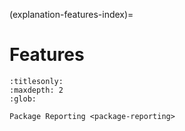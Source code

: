 (explanation-features-index)=
# Features

```{toctree}
:titlesonly:
:maxdepth: 2
:glob:

Package Reporting <package-reporting>

